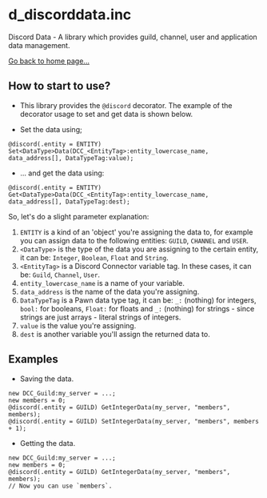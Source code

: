 # d_discorddata.inc
Discord Data - A library which provides guild, channel, user and application data management.

[Go back to home page...](README.md)

## How to start to use?

- This library provides the `@discord` decorator. The example of the decorator usage to set and get data is shown below.

- Set the data using;
```pawn
@discord(.entity = ENTITY) Set<DataType>Data(DCC_<EntityTag>:entity_lowercase_name, data_address[], DataTypeTag:value);
```
- ... and get the data using:
```pawn
@discord(.entity = ENTITY) Get<DataType>Data(DCC_<EntityTag>:entity_lowercase_name, data_address[], DataTypeTag:dest);
```

So, let's do a slight parameter explanation:

1. `ENTITY` is a kind of an 'object' you're assigning the data to, for example you can assign data to the following entities: `GUILD`, `CHANNEL` and `USER`.
2. `<DataType>` is the type of the data you are assigning to the certain entity, it can be: `Integer`, `Boolean`, `Float` and `String`. 
3. `<EntityTag>` is a Discord Connector variable tag. In these cases, it can be: `Guild`, `Channel`, `User`.
4. `entity_lowercase_name` is a name of your variable.
5. `data_address` is the name of the data you're assigning.
6. `DataTypeTag` is a Pawn data type tag, it can be: `_:` (nothing) for integers, `bool:` for booleans, `Float:` for floats and `_:` (nothing) for strings - since strings are just arrays - literal strings of integers.
7. `value` is the value you're assigning.
8. `dest` is another variable you'll assign the returned data to.

## Examples

- Saving the data.
```pawn
new DCC_Guild:my_server = ...;
new members = 0;
@discord(.entity = GUILD) GetIntegerData(my_server, "members", members);
@discord(.entity = GUILD) SetIntegerData(my_server, "members", members + 1);
```

- Getting the data.
```pawn
new DCC_Guild:my_server = ...;
new members = 0;
@discord(.entity = GUILD) GetIntegerData(my_server, "members", members);
// Now you can use `members`.
```

